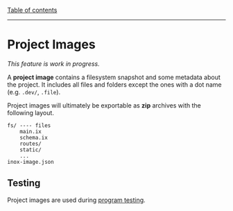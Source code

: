 [Table of contents](./README.md)

---

# Project Images

_This feature is work in progress._

A **project image** contains a filesystem snapshot and some metadata about the project.
It includes all files and folders except the ones with a dot name (e.g. `.dev/`, `.file`).

Project images will ultimately be exportable as **zip** archives with the following layout.  

```
fs/ ---- files
    main.ix
    schema.ix
    routes/
    static/
    ...
inox-image.json
```

## Testing

Project images are used during [program testing](./testing.md#program-testing).
